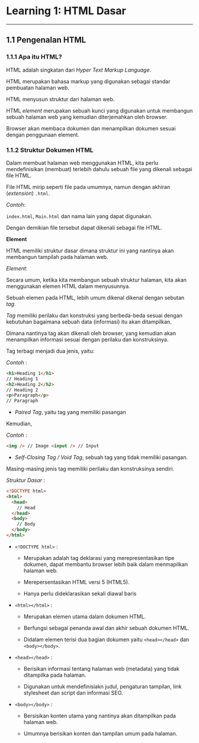 # Learning 1: HTML Dasar

<hr>

## 1.1 Pengenalan HTML

### 1.1.1 Apa itu HTML?

HTML adalah singkatan dari _Hyper Text Markup Language_.

HTML merupakan bahasa markup yang digunakan sebagai standar pembuatan halaman web.

HTML menyusun struktur dari halaman web.

HTML _element_ merupakan sebuah kunci yang digunakan untuk membangun sebuah halaman web yang kemudian diterjemahkan oleh browser.

Browser akan membaca dokumen dan menampilkan dokumen sesuai dengan penggunaan element.

### 1.1.2 Struktur Dokumen HTML

Dalam membuat halaman web menggunakan HTML, kita perlu mendefinisikan (membuat) terlebih dahulu sebuah file yang dikenali sebagai file HTML.

File HTML mirip seperti file pada umumnya, namun dengan akhiran (_extension_) `.html`.

_Contoh_:

`index.html`, `Main.html` dan nama lain yang dapat digunakan.

Dengan demikian file tersebut dapat dikenali sebagai file HTML.

**Element**

HTML memiliki struktur dasar dimana struktur ini yang nantinya akan membangun tampilah pada halaman web.

_Element_:

Secara umum, ketika kita membangun sebuah struktur halaman, kita akan menggunakan elemen HTML dalam menyusunnya.

Sebuah elemen pada HTML, lebih umum dikenal dikenal dengan sebutan _tag_.

_Tag_ memiliki perilaku dan konstruksi yang berbeda-beda sesuai dengan kebutuhan bagaimana sebuah data (informasi) itu akan ditampilkan.

Dimana nantinya tag akan dikenali oleh browser, yang kemudian akan menampilkan informasi sesuai dengan perilaku dan konstruksinya.

Tag terbagi menjadi dua jenis, yaitu:

_Contoh_ :

```html
<h1>Heading 1</h1>
// Heading 1
<h2>Heading 2</h2>
// Heading 2
<p>Paragraph</p>
// Paragraph
```

- _Paired Tag_, yaitu tag yang memiliki pasangan

Kemudian,

_Contoh_ :

```html
<img /> // Image <input /> // Input
```

- _Self-Closing Tag / Void Tag_, sebuah tag yang tidak memiliki pasangan.

Masing-masing jenis tag memiliki perilaku dan konstruksinya sendiri.

_Struktur Dasar_ :

```html
<!DOCTYPE html>
<html>
  <head>
    // Head
  </head>
  <body>
    // Body
  </body>
</html>
```

- `<!DOCTYPE html>` :

  - Merupakan adalah tag deklarasi yang merepresentasikan tipe dokumen, dapat membantu browser lebih baik dalam menmapilkan halaman web.

  - Merepersentasikan HTML versi 5 (HTML5).

  - Hanya perlu dideklarasikan sekali diawal baris

- `<html></html>` :

  - Merupakan elemen utama dalam dokumen HTML.

  - Berfungsi sebagai penanda awal dan akhir sebuah dokumen HTML.

  - Didalam elemen terisi dua bagian dokumen yaitu `<head></head>` dan `<body></body>`.

- `<head></head>` :

  - Berisikan informasi tentang halaman web (metadata) yang tidak ditampilka pada halaman.

  - Digunakan untuk mendefinisiakn judul, pengaturan tampilan, link stylesheet dan script dan informasi SEO.

- `<body></body>` :

  - Bersisikan konten utama yang nantinya akan ditampilkan pada halaman web.

  - Umumnya berisikan konten dan tampilan umum pada halaman.
